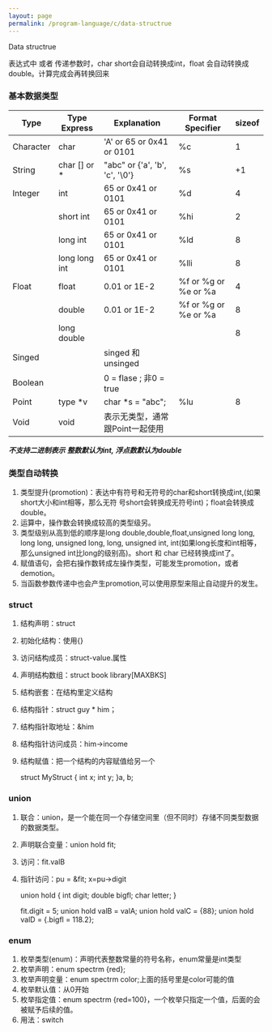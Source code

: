 ```yaml
---
layout: page
permalink: /program-language/c/data-structrue
---
```


Data structrue

表达式中 或者 传递参数时，char short会自动转换成int，float 会自动转换成double。计算完成会再转换回来

### 基本数据类型

|Type     | Type Express | Explanation                              | Format Specifier    | sizeof |
|---------|--------------|------------------------------------------|---------------------|--------|
|Character| char         | 'A' or 65 or 0x41 or 0101                | %c                  | 1      |
|String   | char [] or * | "abc" or {'a', 'b', 'c', '\0'}           | %s                  | +1     |
|Integer  | int          | 65 or 0x41 or 0101                       | %d                  | 4      |
|         | short int    | 65 or 0x41 or 0101                       | %hi                 | 2      |
|         | long int     | 65 or 0x41 or 0101                       | %ld                 | 8      |
|         | long long int| 65 or 0x41 or 0101                       | %lli                | 8      |
|Float    | float        | 0.01 or 1E-2                             | %f or %g or %e or %a| 4      |
|         | double       | 0.01 or 1E-2                             | %f or %g or %e or %a| 8      |
|         | long double  |                                          |                     | 8      |
|Singed   |              | singed 和 unsinged                       |                     |        |
|Boolean  |              | 0 = flase ; 非0 = true                   |                     |        |
|Point    | type *v      | char *s = "abc";                         | %lu                 | 8      |
|Void     | void         | 表示无类型，通常跟Point一起使用          |                     |        |

***不支持二进制表示***
***整数默认为int, 浮点数默认为double***


### 类型自动转换
1. 类型提升(promotion)：表达中有符号和无符号的char和short转换成int,(如果short大小和int相等，那么无符
    号short会转换成无符号int)；float会转换成double。
2. 运算中，操作数会转换成较高的类型级另。
3. 类型级别从高到低的顺序是long double,double,float,unsigned long long, long long, unsigned long,
    long, unsigned int, int(如果long长度和int相等，那么unsigned int比long的级别高)。short 和 char
    已经转换成int了。
4. 赋值语句，会把右操作数转成左操作类型，可能发生promotion，或者demotion。
5. 当函数参数传递中也会产生promotion,可以使用原型来阻止自动提升的发生。

### struct
1. 结构声明：struct
2. 初始化结构：使用{}
3. 访问结构成员：struct-value.属性
4. 声明结构数组：struct book library[MAXBKS]
5. 结构嵌套：在结构里定义结构
6. 结构指针：struct guy * him；
7. 结构指针取地址：&him
8. 结构指针访问成员：him->income
9. 结构赋值：把一个结构的内容赋值给另一个

    struct MyStruct
    {
        int x;
        int y;
    }a, b;

### union
1. 联合：union，是一个能在同一个存储空间里（但不同时）存储不同类型数据的数据类型。
2. 声明联合变量：union hold fit;
3. 访问：fit.valB
4. 指针访问：pu = &fit; x=pu->digit

    union hold {
       int digit;
       double bigfl;
       char letter;
    } 

    fit.digit = 5;
    union hold valB = valA;
    union hold valC = {88};
    union hold valD = {.bigfl = 118.2};

### enum
1. 枚举类型(enum)：声明代表整数常量的符号名称，enum常量是int类型
2. 枚举声明：enum spectrm {red};
3. 枚举声明变量：enum spectrm color;上面的括号里是color可能的值
4. 枚举默认值：从0开始
5. 枚举指定值：enum spectrm {red=100}，一个枚举只指定一个值，后面的会被赋予后续的值。
6. 用法：switch

